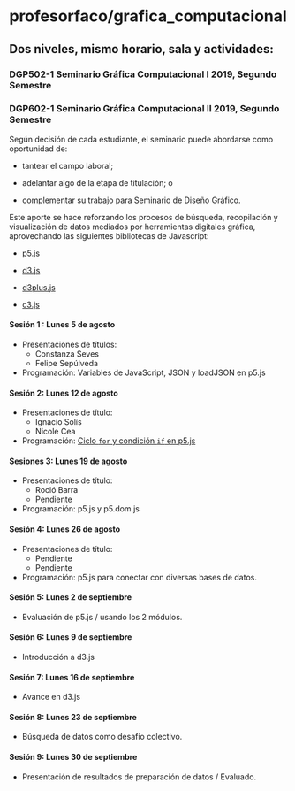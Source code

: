 # profesorfaco/grafica_computacional

## Dos niveles, mismo horario, sala y actividades:

### DGP502-1 Seminario Gráfica Computacional I 2019, Segundo Semestre
### DGP602-1 Seminario Gráfica Computacional II 2019, Segundo Semestre

Según decisión de cada estudiante, el seminario puede abordarse como oportunidad de:

- tantear el campo laboral; 

- adelantar algo de la etapa de titulación; o 

- complementar su trabajo para Seminario de Diseño Gráfico.

Este aporte se hace reforzando los procesos de búsqueda, recopilación y visualización de datos mediados por herramientas digitales gráfica, aprovechando las siguientes bibliotecas de Javascript:

- [p5.js](https://p5js.org/)

- [d3.js](https://d3js.org/)

- [d3plus.js](https://d3plus.org/)

- [c3.js](https://c3js.org/)

#### Sesión 1 : Lunes 5 de agosto 
- Presentaciones de títulos: 
  - Constanza Seves
  - Felipe Sepúlveda
- Programación: Variables de JavaScript, JSON y loadJSON en p5.js

#### Sesión 2: Lunes 12 de agosto
- Presentaciones  de título:
  -  Ignacio Solís
  -  Nicole Cea
- Programación: [Ciclo `for` y condición `if` en p5.js](https://github.com/profesorfaco/grafica_computacional/tree/master/sesion-02)

#### Sesiones 3: Lunes 19 de agosto
- Presentaciones de título: 
  - Roció Barra
  - Pendiente 
- Programación: p5.js y p5.dom.js

#### Sesión 4: Lunes 26 de agosto
- Presentaciones de título: 
   - Pendiente
   - Pendiente
- Programación: p5.js para conectar con diversas bases de datos.  

#### Sesión 5: Lunes 2 de septiembre
- Evaluación de p5.js / usando los 2 módulos.

#### Sesión 6: Lunes 9 de septiembre
- Introducción a d3.js

#### Sesión 7: Lunes 16 de septiembre
- Avance en d3.js

#### Sesión 8: Lunes 23 de septiembre
 - Búsqueda de datos como desafío colectivo.
 
#### Sesión 9: Lunes 30 de septiembre
- Presentación de resultados de preparación de datos / Evaluado.
